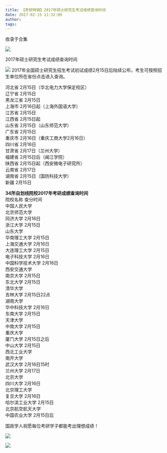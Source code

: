 ```yaml
---
title: 【考研特辑】2017年硕士研究生考试成绩查询时间
date: 2017-02-15 11:32:09
author: 
tags: 
---
```



收录于合集

![](/images/4475/2.png)

2017年硕士研究生考试成绩查询时间

![](/images/4475/3.png) 2017年全国硕士研究生招生考试初试成绩2月15日后陆续公布，考生可按照招生单位所在省份点击进入查询。

河北省 2月15日（华北电力大学保定校区）  
辽宁省 2月15日  
黑龙江省 2月15日  
上海市 2月16日起（上海外国语大学）  
江苏省 2月15日  
江西省 2月15日起  
山东省 2月15日（山东师范大学）  
广东省 2月15日  
重庆市 2月16日（重庆工商大学2月16日）  
四川省 2月16日  
甘肃省 2月17日（兰州大学）  
福建省 2月15日后（闽江学院）  
陕西省 2月15日起（西安微电子研究所）  
云南省 2月17日  
湖南省 2月15日（国防科技大学）  
新疆 2月15日  
  
 **34所自划线院校2017年考研成绩查询时间**  
院校名称 查分时间  
中国人民大学  
北京师范大学  
同济大学 2月16日  
浙江大学 2月15日  
山东大学  
华南理工大学 2月15日  
上海交通大学 2月16日  
大连理工大学 2月15日  
电子科技大学 2月16日  
中国科学技术大学 2月16日  
西安交通大学  
南京大学 2月15日  
东北大学 2月15日  
清华大学  
吉林大学 2月15日22点  
湖南大学  
华中科技大学 2月16日  
东南大学 2月15日  
天津大学  
中南大学 2月15日  
重庆大学  
厦门大学 2月15日之后  
中山大学 2月15日  
西北工业大学  
南开大学  
武汉大学 2月16日15时  
兰州大学 2月17日  
北京大学  
四川大学 2月16日  
北京理工大学  
复旦大学 2月16日  
哈尔滨工业大学 2月15日  
北京航空航天大学  
中国农业大学 2月15日后

  

国政学人祝愿每位考研学子都能考出理想成绩！

  

![](/images/4475/4.png)

![](/images/4475/5.png)

